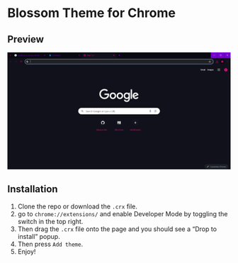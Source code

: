 # Blossom Theme for Chrome

## Preview
![](./screenshot01.png)

## Installation
1. Clone the repo or download the ```.crx``` file.
2. go to ```chrome://extensions/``` and enable Developer Mode by toggling the switch in the top right.
3. Then drag the ```.crx``` file onto the page and you should see a “Drop to install” popup. 
4. Then press ```Add theme```.
5. Enjoy!
